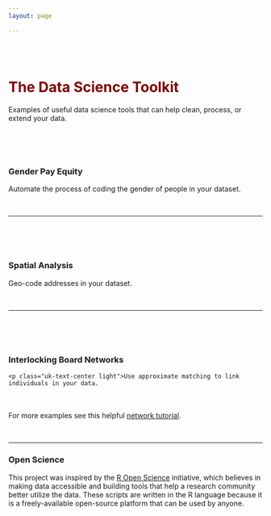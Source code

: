 ```yaml
---
layout: page

---
```



<br>
<br>


<h1 class="uk-text-center" style="color:maroon;">The Data Science Toolkit</h1>
<p class="uk-text-center">Examples of useful data science tools that can help clean, process, or extend your data.</p> 


<br>
<br>







 <div class="uk-section uk-text-center">
   <a href="https://lecy.github.io/arnova-2017-workshop/workshop/coding_gender.html#">
   <h1 class="uk-center" style="color:maroon;"><i data-uk-icon="icon: user; ratio: 5" class=""></i></h1></a>
   <h3 class="uk-center">Gender Pay Equity</h3>

   <p class="uk-text-center light">Automate the process of coding the gender of people in your dataset.</p>
</div>

<br> 

------------------------------------------------------------------   
 






<br>
<br>



 <div class="uk-section uk-text-center">
  
   <a href="https://lecy.github.io/arnova-2017-workshop/workshop/spatial_example.html#">
   <h1 class="uk-center" style="color:maroon;"><i data-uk-icon="icon: location; ratio: 5" class=""></i></h1></a>
   <h3 class="center">Spatial Analysis</h3>
   <p class="uk-text-center light">Geo-code addresses in your dataset.</p>

</div>

<br> 

-----------------------------------------   




<br>
<br>




 <div class="uk-section uk-text-center">

   <a href="https://lecy.github.io/arnova-2017-workshop/workshop/board_networks.html#">
   <h1 class="uk-center" style="color:maroon;"><i data-uk-icon="icon: link; ratio: 5" class=""></i></h1></a>
   <h3 class="center">Interlocking Board Networks</h3>

    <p class="uk-text-center light">Use approximate matching to link individuals in your data.
   
   <br><br>For more examples see this helpful <a href="http://kateto.net/networks-r-igraph">network tutorial</a>. </p>

</div>



<br>

------------------------------------------------------------------ 






### Open Science

This project was inspired by the [R Open Science](https://ropensci.org/) initiative, which believes in making data accessible and building tools that help a research community better utilize the data. These scripts are written in the R language because it is a freely-available open-source platform that can be used by anyone. 